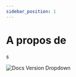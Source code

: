 ```yaml
---
sidebar_position: 1
---
```


# A propos de
s

![Docs Version Dropdown](https://pic.ladysvoa.com/upload/avatar/a1.webp)